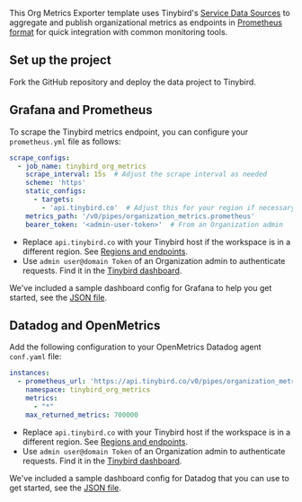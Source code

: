 This Org Metrics Exporter template uses Tinybird's [Service Data Sources](https://www.tinybird.co/docs/monitoring/organizations#organization-service-data-sources) to aggregate and publish organizational metrics as endpoints in [Prometheus format](https://www.tinybird.co/docs/guides/integrations/consume-api-endpoints-in-prometheus-format) for quick integration with common monitoring tools.

## Set up the project

Fork the GitHub repository and deploy the data project to Tinybird.

## Grafana and Prometheus

To scrape the Tinybird metrics endpoint, you can configure your `prometheus.yml` file as follows:

```yaml
scrape_configs:
  - job_name: tinybird_org_metrics
    scrape_interval: 15s  # Adjust the scrape interval as needed
    scheme: 'https'
    static_configs:
      - targets: 
        - 'api.tinybird.co'  # Adjust this for your region if necessary
    metrics_path: '/v0/pipes/organization_metrics.prometheus'
    bearer_token: '<admin-user-token>'  # From an Organization admin
```


- Replace `api.tinybird.co` with your Tinybird host if the workspace is in a different region. See [Regions and endpoints](https://www.tinybird.co/docs/api-reference#regions-and-endpoints).  
- Use `admin user@domain Token` of an Organization admin to authenticate requests. Find it in the [Tinybird dashboard](https://app.tinybird.co/tokens).

We've included a sample dashboard config for Grafana to help you get started, see the [JSON file](https://github.com/tinybirdco/tinybird-org-metrics-exporter/blob/main/grafana/tinybird_org_metrics.json).

## Datadog and OpenMetrics

Add the following configuration to your OpenMetrics Datadog agent `conf.yaml` file:

```yaml
instances:
  - prometheus_url: 'https://api.tinybird.co/v0/pipes/organization_metrics.prometheus?token=<admin-user-token>'
    namespace: tinybird_org_metrics
    metrics:
      - "*"
    max_returned_metrics: 700000
```


- Replace `api.tinybird.co` with your Tinybird host if the workspace is in a different region. See [Regions and endpoints](https://www.tinybird.co/docs/api-reference#regions-and-endpoints).  
- Use `admin user@domain Token` of an Organization admin to authenticate requests. Find it in the [Tinybird dashboard](https://app.tinybird.co/tokens).

We've included a sample dashboard config for Datadog that you can use to get started, see the [JSON file](https://github.com/tinybirdco/tinybird-org-metrics-exporter/blob/main/datadog/tinybird_org_metrics.json).
